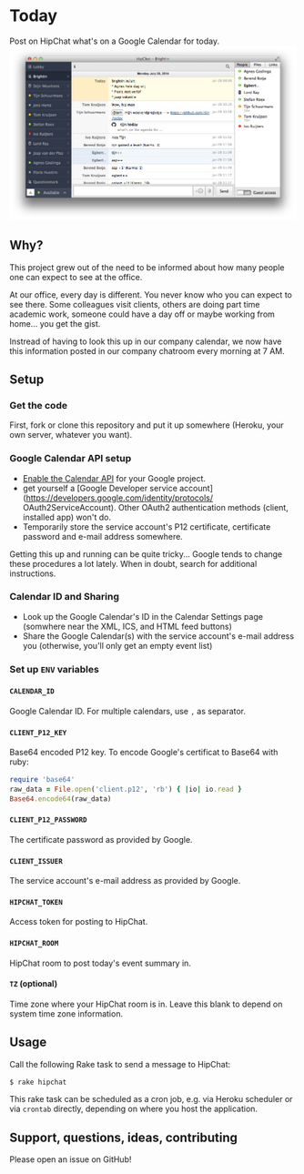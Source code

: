 # Today

Post on HipChat what's on a Google Calendar for today.
![Today Hubot Extension Screenshot](screenshot.png)


## Why?

This project grew out of the need to be informed about how many people one can expect to see at the office.

At our office, every day is different. You never know who you can expect to see there. Some colleagues visit clients, others are doing part time academic work, someone could have a day off or maybe working from home... you get the gist.

Instread of having to look this up in our company calendar, we now have this information posted in our company chatroom every morning at 7 AM.


## Setup

### Get the code

First, fork or clone this repository and put it up somewhere (Heroku, your own server, whatever you want).

### Google Calendar API setup

* [Enable the Calendar API](https://console.developers.google.com/flows/enableapi?apiid=calendar) for your Google project.
* get yourself a [Google Developer service account](https://developers.google.com/identity/protocols/
OAuth2ServiceAccount). Other OAuth2 authentication methods (client, installed app) won't do.
* Temporarily store the service account's P12 certificate, certificate password and e-mail address somewhere.

Getting this up and running can be quite tricky... Google tends to change these procedures a lot lately. When in doubt, search for additional instructions.

### Calendar ID and Sharing

* Look up the Google Calendar's ID in the Calendar Settings page (somwhere near the XML, ICS, and HTML feed buttons)
* Share the Google Calendar(s) with the service account's e-mail address you  (otherwise, you'll only get an empty event list)

### Set up `ENV` variables

#### `CALENDAR_ID`

Google Calendar ID. For multiple calendars, use `,` as separator.

#### `CLIENT_P12_KEY`

Base64 encoded P12 key. To encode Google's certificat to Base64 with ruby:

~~~ruby
require 'base64'
raw_data = File.open('client.p12', 'rb') { |io| io.read }
Base64.encode64(raw_data)
~~~

#### `CLIENT_P12_PASSWORD`

The certificate password as provided by Google.

#### `CLIENT_ISSUER`

The service account's e-mail address as provided by Google.

#### `HIPCHAT_TOKEN`

Access token for posting to HipChat.

#### `HIPCHAT_ROOM`

HipChat room to post today's event summary in.

#### `TZ` (optional)

Time zone where your HipChat room is in. Leave this blank to depend on system time zone information.


## Usage

Call the following Rake task to send a message to HipChat:

```sh
$ rake hipchat
```

This rake task can be scheduled as a cron job, e.g. via Heroku scheduler or via `crontab` directly, depending on where you host the application.


## Support, questions, ideas, contributing

Please open an issue on GitHub!

